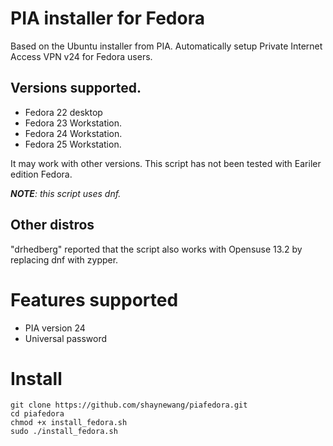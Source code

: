 # PIA installer for Fedora

Based on the Ubuntu installer from PIA. Automatically setup Private Internet Access VPN v24 for Fedora users.

## Versions supported.

* Fedora 22 desktop
* Fedora 23 Workstation.
* Fedora 24 Workstation.
* Fedora 25 Workstation.

It may work with other versions. This script has not been tested with Eariler edition Fedora.

_**NOTE**: this script uses dnf._

## Other distros
"drhedberg" reported that the script also works with Opensuse 13.2 by replacing dnf with zypper.

# Features supported
* PIA version 24
* Universal password

# Install

```
git clone https://github.com/shaynewang/piafedora.git
cd piafedora
chmod +x install_fedora.sh
sudo ./install_fedora.sh
```

